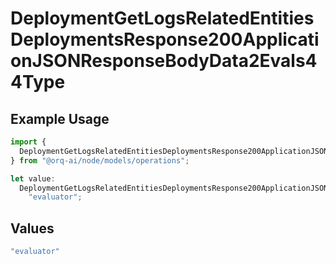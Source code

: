# DeploymentGetLogsRelatedEntitiesDeploymentsResponse200ApplicationJSONResponseBodyData2Evals44Type

## Example Usage

```typescript
import {
  DeploymentGetLogsRelatedEntitiesDeploymentsResponse200ApplicationJSONResponseBodyData2Evals44Type,
} from "@orq-ai/node/models/operations";

let value:
  DeploymentGetLogsRelatedEntitiesDeploymentsResponse200ApplicationJSONResponseBodyData2Evals44Type =
    "evaluator";
```

## Values

```typescript
"evaluator"
```